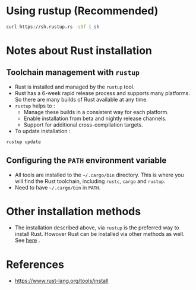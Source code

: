 # Using rustup (Recommended)
```bash
curl https://sh.rustup.rs -sSf | sh
```
# Notes about Rust installation
## Toolchain management with `rustup`
* Rust is installed and managed by the `rustup` tool.
* Rust has a 6-week rapid release process and supports many platforms. So there are many builds of Rust available at any time.
* `rustup` helps to :
	* Manage these builds in a consistent way for each platform.
	* Enable installation from beta and nightly release channels.
	* Support for additional cross-compilation targets.
* To update installation :
```bash
rustup update
```
## Configuring the `PATH` environment variable
* All tools are installed to the `~/.cargo/bin` directory. This is where you will find the Rust toolchain, including `rustc`, `cargo` and `rustup`.
* Need to have `~/.cargo/bin` in `PATH`.
# Other installation methods
* The installation described above, via `rustup` is the preferred way to install Rust. Howover Rust can be installed via other methods as well. See [here](https://github.com/pravsemilo/rust-notes/blob/master/forge.rust-lang.org/Other_Rust_Installation_Methods.md) .
# References
* https://www.rust-lang.org/tools/install
